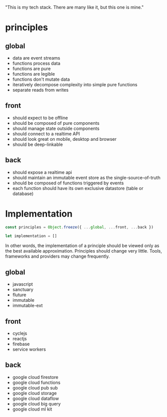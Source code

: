 "This is my tech stack. There are many like it, but this one is mine."

# principles

## global
- data are event streams
- functions process data
- functions are pure
- functions are legible
- functions don't mutate data
- iteratively decompose complexity into simple pure functions
- separate reads from writes

## front
- should expect to be offline
- should be composed of pure components
- should manage state outside components
- should connect to a realtime API
- should look great on mobile, desktop and browser
- should be deep-linkable

## back
- should expose a realtime api
- should maintain an immutable event store as the single-source-of-truth
- should be composed of functions triggered by events
- each function should have its own exclusive datastore (table or database)

# Implementation

```javascript
const principles = Object.freeze({ ...global, ...front, ...back })

let implementation = []
```

In other words, the implementation of a principle should be viewed only as the best available approximation. Principles should change very little. Tools, frameworks and providers may change frequently.

## global
- javascript
- sanctuary
- fluture
- immutable
- immutable-ext

## front
- cyclejs
- reactjs
- firebase
- service workers

## back
- google cloud firestore
- google cloud functions
- google cloud pub sub
- google cloud storage
- google cloud dataflow
- google cloud big query
- google cloud ml kit

